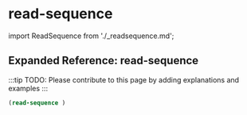 # read-sequence

import ReadSequence from './_readsequence.md';

<ReadSequence />

## Expanded Reference: read-sequence

:::tip
TODO: Please contribute to this page by adding explanations and examples
:::

```lisp
(read-sequence )
```
